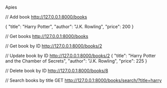 
Apies


// Add book
http://127.0.0.1:8000/books

{
  "title": "Harry Potter",
  "author": "J.K. Rowling",
  "price": 200
}


// Get books
http://127.0.0.1:8000/books 


// Get book by ID
http://127.0.0.1:8000/books/2


// Update book by ID
http://127.0.0.1:8000/books/2
{
  "title": "Harry Potter and the Chamber of Secrets",
  "author": "J.K. Rowling",
  "price": 225 
}


// Delete book by ID
http://127.0.0.1:8000/books/8


// Search books by title
GET http://127.0.0.1:8000/books/search/?title=harry

